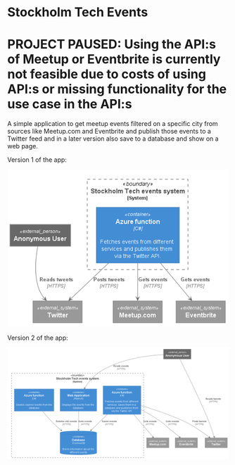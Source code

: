 # Stockholm Tech Events
# PROJECT PAUSED: Using the API:s of Meetup or Eventbrite is currently not feasible due to costs of using API:s or missing functionality for the use case in the API:s

A simple application to get meetup events filtered on a specific city from sources like Meetup.com and Eventbrite and publish those events to a Twitter feed and in a later version also save to a database and show on a web page.

Version 1 of the app:

![version1](/doc/container-diagram-v1.png)

Version 2 of the app:

![version2](/doc/container-diagram-v2.png)
